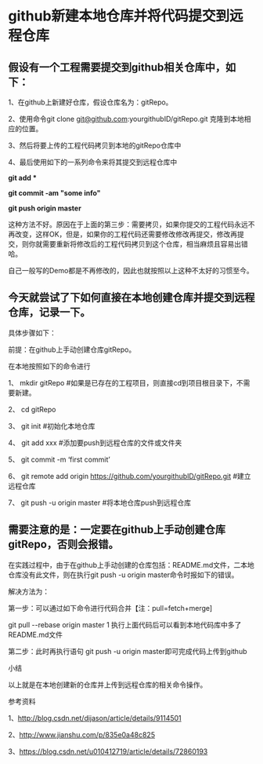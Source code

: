 # github新建本地仓库并将代码提交到远程仓库
## 假设有一个工程需要提交到github相关仓库中，如下：

1、在github上新建好仓库，假设仓库名为：gitRepo。

2、使用命令git clone git@github.com:yourgithubID/gitRepo.git 克隆到本地相应的位置。

3、然后将要上传的工程代码拷贝到本地的gitRepo仓库中

4、最后使用如下的一系列命令来将其提交到远程仓库中

__git add *__

**git commit -am "some info"**

**git push origin master**



这种方法不好。原因在于上面的第三步：需要拷贝，如果你提交的工程代码永远不再改变，这样OK，但是，如果你的工程代码还需要修改修改再提交，修改再提交，则你就需要重新将修改后的工程代码拷贝到这个仓库，相当麻烦且容易出错哈。

自己一般写的Demo都是不再修改的，因此也就按照以上这种不太好的习惯至今。

## 今天就尝试了下如何直接在本地创建仓库并提交到远程仓库，记录一下。

具体步骤如下：

前提：在github上手动创建仓库gitRepo。

在本地按照如下的命令进行

1、 mkdir gitRepo #如果是已存在的工程项目，则直接cd到项目根目录下，不需要新建。

2、 cd gitRepo

3、 git init #初始化本地仓库

4、 git add xxx #添加要push到远程仓库的文件或文件夹

5、 git commit -m ‘first commit’

6、 git remote add origin https://github.com/yourgithubID/gitRepo.git #建立远程仓库

7、 git push -u origin master #将本地仓库push到远程仓库

## 需要注意的是：一定要在github上手动创建仓库gitRepo，否则会报错。

在实践过程中，由于在github上手动创建的仓库包括：README.md文件，二本地仓库没有此文件，则在执行git push -u origin master命令时报如下的错误。


解决方法为：

第一步：可以通过如下命令进行代码合并【注：pull=fetch+merge]

git pull --rebase origin master
1
执行上面代码后可以看到本地代码库中多了README.md文件

第二步：此时再执行语句 git push -u origin master即可完成代码上传到github



小结

以上就是在本地创建新的仓库并上传到远程仓库的相关命令操作。

参考资料

1、http://blog.csdn.net/dijason/article/details/9114501

2、http://www.jianshu.com/p/835e0a48c825

3、https://blog.csdn.net/u010412719/article/details/72860193
